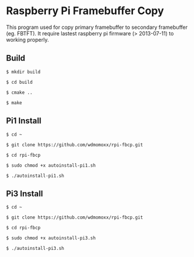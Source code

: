 Raspberry Pi Framebuffer Copy
=============================
This program used for copy primary framebuffer to secondary framebuffer (eg. FBTFT). It require lastest raspberry pi firmware (> 2013-07-11) to working properly.

Build
-----

    $ mkdir build
    
    $ cd build
    
    $ cmake ..
    
    $ make 

Pi1 Install
-----

    $ cd ~
    
    $ git clone https://github.com/wdmomoxx/rpi-fbcp.git
    
    $ cd rpi-fbcp
    
    $ sudo chmod +x autoinstall-pi1.sh
        
    $ ./autoinstall-pi1.sh

Pi3 Install
-----

    $ cd ~
    
    $ git clone https://github.com/wdmomoxx/rpi-fbcp.git
    
    $ cd rpi-fbcp
    
    $ sudo chmod +x autoinstall-pi3.sh
        
    $ ./autoinstall-pi3.sh
